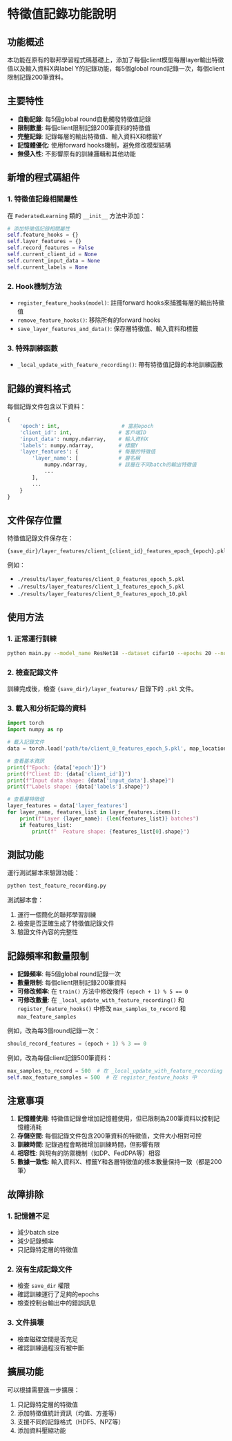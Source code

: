 # 特徵值記錄功能說明

## 功能概述

本功能在原有的聯邦學習程式碼基礎上，添加了每個client模型每層layer輸出特徵值以及輸入資料X與label Y的記錄功能，每5個global round記錄一次，每個client限制記錄200筆資料。

## 主要特性

- **自動記錄**: 每5個global round自動觸發特徵值記錄
- **限制數量**: 每個client限制記錄200筆資料的特徵值
- **完整記錄**: 記錄每層的輸出特徵值、輸入資料X和標籤Y
- **記憶體優化**: 使用forward hooks機制，避免修改模型結構
- **無侵入性**: 不影響原有的訓練邏輯和其他功能

## 新增的程式碼組件

### 1. 特徵值記錄相關屬性
在 `FederatedLearning` 類的 `__init__` 方法中添加：
```python
# 添加特徵值記錄相關屬性
self.feature_hooks = {}
self.layer_features = {}
self.record_features = False
self.current_client_id = None
self.current_input_data = None
self.current_labels = None
```

### 2. Hook機制方法
- `register_feature_hooks(model)`: 註冊forward hooks來捕獲每層的輸出特徵值
- `remove_feature_hooks()`: 移除所有的forward hooks
- `save_layer_features_and_data()`: 保存層特徵值、輸入資料和標籤

### 3. 特殊訓練函數
- `_local_update_with_feature_recording()`: 帶有特徵值記錄的本地訓練函數

## 記錄的資料格式

每個記錄文件包含以下資料：
```python
{
    'epoch': int,                    # 當前epoch
    'client_id': int,               # 客戶端ID
    'input_data': numpy.ndarray,    # 輸入資料X
    'labels': numpy.ndarray,        # 標籤Y
    'layer_features': {             # 每層的特徵值
        'layer_name': [             # 層名稱
            numpy.ndarray,          # 該層在不同batch的輸出特徵值
            ...
        ],
        ...
    }
}
```

## 文件保存位置

特徵值記錄文件保存在：
```
{save_dir}/layer_features/client_{client_id}_features_epoch_{epoch}.pkl
```

例如：
- `./results/layer_features/client_0_features_epoch_5.pkl`
- `./results/layer_features/client_1_features_epoch_5.pkl`
- `./results/layer_features/client_0_features_epoch_10.pkl`

## 使用方法

### 1. 正常運行訓練
```bash
python main.py --model_name ResNet18 --dataset cifar10 --epochs 20 --num_users 10
```

### 2. 檢查記錄文件
訓練完成後，檢查 `{save_dir}/layer_features/` 目錄下的 `.pkl` 文件。

### 3. 載入和分析記錄的資料
```python
import torch
import numpy as np

# 載入記錄文件
data = torch.load('path/to/client_0_features_epoch_5.pkl', map_location='cpu')

# 查看基本資訊
print(f"Epoch: {data['epoch']}")
print(f"Client ID: {data['client_id']}")
print(f"Input data shape: {data['input_data'].shape}")
print(f"Labels shape: {data['labels'].shape}")

# 查看層特徵值
layer_features = data['layer_features']
for layer_name, features_list in layer_features.items():
    print(f"Layer {layer_name}: {len(features_list)} batches")
    if features_list:
        print(f"  Feature shape: {features_list[0].shape}")
```

## 測試功能

運行測試腳本來驗證功能：
```bash
python test_feature_recording.py
```

測試腳本會：
1. 運行一個簡化的聯邦學習訓練
2. 檢查是否正確生成了特徵值記錄文件
3. 驗證文件內容的完整性

## 記錄頻率和數量限制

- **記錄頻率**: 每5個global round記錄一次
- **數量限制**: 每個client限制記錄200筆資料
- **可修改頻率**: 在 `train()` 方法中修改條件 `(epoch + 1) % 5 == 0`
- **可修改數量**: 在 `_local_update_with_feature_recording()` 和 `register_feature_hooks()` 中修改 `max_samples_to_record` 和 `max_feature_samples`

例如，改為每3個round記錄一次：
```python
should_record_features = (epoch + 1) % 3 == 0
```

例如，改為每個client記錄500筆資料：
```python
max_samples_to_record = 500  # 在 _local_update_with_feature_recording 中
self.max_feature_samples = 500  # 在 register_feature_hooks 中
```

## 注意事項

1. **記憶體使用**: 特徵值記錄會增加記憶體使用，但已限制為200筆資料以控制記憶體消耗
2. **存儲空間**: 每個記錄文件包含200筆資料的特徵值，文件大小相對可控
3. **訓練時間**: 記錄過程會略微增加訓練時間，但影響有限
4. **相容性**: 與現有的防禦機制（如DP、FedDPA等）相容
5. **數據一致性**: 輸入資料X、標籤Y和各層特徵值的樣本數量保持一致（都是200筆）

## 故障排除

### 1. 記憶體不足
- 減少batch size
- 減少記錄頻率
- 只記錄特定層的特徵值

### 2. 沒有生成記錄文件
- 檢查 `save_dir` 權限
- 確認訓練運行了足夠的epochs
- 檢查控制台輸出中的錯誤訊息

### 3. 文件損壞
- 檢查磁碟空間是否充足
- 確認訓練過程沒有被中斷

## 擴展功能

可以根據需要進一步擴展：
1. 只記錄特定層的特徵值
2. 添加特徵值統計資訊（均值、方差等）
3. 支援不同的記錄格式（HDF5、NPZ等）
4. 添加資料壓縮功能